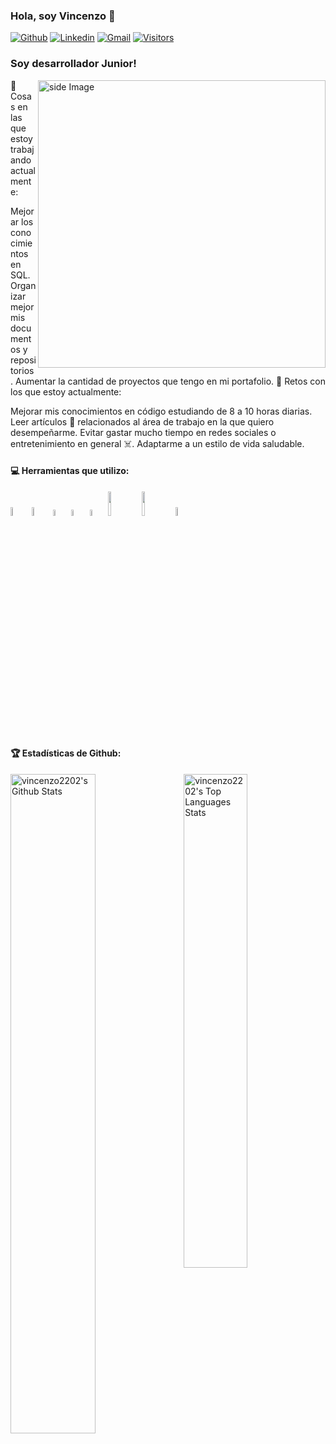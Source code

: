 ### Hola, soy Vincenzo 👋

[![Github](https://img.shields.io/github/followers/vincenzo2202?label=Github&style=social)](https://github.com/vincenzo2202)
[![Linkedin](https://img.shields.io/badge/-LinkedIn-blue?style=flat&logo=Linkedin&logoColor=white)](https://www.linkedin.com/in/vincenzo-donnarumma-108755174/)
[![Gmail](https://img.shields.io/badge/-Gmail-c14438?style=flat&logo=Gmail&logoColor=white)](mailto:vincenzodonnarumma22@gmail.com)
[![Visitors](https://visitor-badge.laobi.icu/badge?page_id=vincenzo2202.vincenzo2202)](https://github.com/vincenzo2202)

### Soy desarrollador Junior!

<!-- gif Image -->
<img src="https://raw.githubusercontent.com/JoykishanSharma/JoykishanSharma/master/life_balance.gif" alt="side Image" align="right" width="460" height="auto" />

💼 Cosas en las que estoy trabajando actualmente:

Mejorar los conocimientos en SQL.
Organizar mejor mis documentos y repositorios.
Aumentar la cantidad de proyectos que tengo en mi portafolio.
🌱 Retos con los que estoy actualmente:

Mejorar mis conocimientos en código estudiando de 8 a 10 horas diarias.
Leer artículos 📰 relacionados al área de trabajo en la que quiero desempeñarme.
Evitar gastar mucho tiempo en redes sociales o entretenimiento en general ☠️.
Adaptarme a un estilo de vida saludable.

#### 💻 Herramientas que utilizo: 
<p>  
   <code><img width="6%" src="https://upload.wikimedia.org/wikipedia/commons/6/61/HTML5_logo_and_wordmark.svg"></code>
  <code><img width="6%" src="https://www.vectorlogo.zone/logos/w3_css/w3_css-official.svg"></code>
  <code><img width="5%" src="https://upload.vectorlogo.zone/logos/javascript/images/239ec8a4-163e-4792-83b6-3f6d96911757.svg"></code>
  <code><img width="5%" src="https://upload.wikimedia.org/wikipedia/commons/thumb/4/4c/Typescript_logo_2020.svg/512px-Typescript_logo_2020.svg.png"></code>
   <code><img width="5%" src="https://upload.wikimedia.org/wikipedia/commons/thumb/b/b2/Bootstrap_logo.svg/1280px-Bootstrap_logo.svg.png"></code>
  <code><img width="10%" src="https://www.vectorlogo.zone/logos/mysql/mysql-ar21.svg"></code>
  <code><img width="10%" src="https://www.vectorlogo.zone/logos/git-scm/git-scm-ar21.svg"></code>
    <code><img width="6%" src="https://www.svgrepo.com/show/35001/github.svg"></code> 

#### 🏆 Estadísticas de Github:
<p>
  <img alt="vincenzo2202's Github Stats" src="https://github-readme-stats.vercel.app/api?username=vincenzo2202&show_icons=true&hide_border=true&theme=nord" width="52%"/>
<img align="right" alt="vincenzo2202's Top Languages Stats" src="https://github-readme-stats.vercel.app/api/top-langs/?username=vincenzo2202&hide_border=true&layout=compact&theme=nord" width="45%"/>
</p>

 

